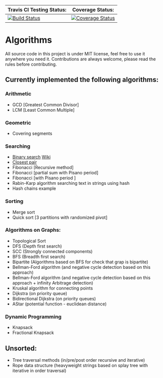 |Travis CI Testing Status:| Coverage Status: |
|---|---|
| [![Build Status](https://travis-ci.org/ArseniyAntonov/Algorithms.svg?branch=master)](https://travis-ci.org/ArseniyAntonov/Algorithms) | [![Coverage Status](https://coveralls.io/repos/github/ArseniyAntonov/Algorithms/badge.svg?branch=master)](https://coveralls.io/github/ArseniyAntonov/Algorithms?branch=master) |


# Algorithms
All source code in this project is under MIT license, feel free to use it anywhere you need it.
Contributions are always welcome, please read the rules before contributing.


## Currently implemented the following algorithms:

### Arithmetic
 - GCD [Greatest Common Divisor]
 - LCM [Least Common Multiple]

### Geometric
 - Covering segments
 
### Searching
 - [Binary search](search/binary_search.py) [Wiki](https://en.wikipedia.org/wiki/Binary_search_algorithm)
 - [Closest pair](search/closest_pair.py)
 - Fibonacci [Recursive method]
 - Fibonacci [partial sum with Pisano period]
 - Fibonacci [with Pisano period ]
 - Rabin-Karp algorithm searching text in strings using hash
 - Hash chains example
### Sorting
 - Merge sort
 - Quick sort [3 partitions with randomized pivot]
### Algorithms on Graphs:
 - Topological Sort
 - DFS (Depth first search)
 - SCC (Strongly connected components)
 - BFS (Breadth first search)
 - Bipartite (Algorithms based on BFS for check that grap is bipartite)
 - Bellman-Ford algorithm (and negative cycle detection based on this approach)
 - Bellman-Ford algorithm (and negative cycle detection based on this approach + infinity Arbitrage detection)
 - Kruskal algorithm for connecting points
 - Dijkstra (on priority queue)
 - Bidirectional Dijkstra (on priority queues)
 - AStar  (potential function - euclidean distance)
### Dynamic Programming
 - Knapsack
 - Fractional Knapsack

## Unsorted:
 - Tree traversal methods (in/pre/post order recursive and iterative)
 - Rope data structure (heavyweight strings based on splay tree with iterative in order traversal)


